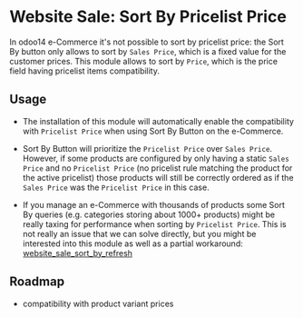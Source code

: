 # Website Sale: Sort By Pricelist Price

In odoo14 e-Commerce it's not possible to sort by pricelist price: the Sort By button
only allows to sort by `Sales Price`, which is a fixed value for the customer prices.
This module allows to sort by `Price`, which is the price field having pricelist items
compatibility.

## Usage

- The installation of this module will automatically enable the compatibility with
  `Pricelist Price` when using Sort By Button on the e-Commerce.

- Sort By Button will prioritize the `Pricelist Price` over `Sales Price`. However, if
  some products are configured by only having a static `Sales Price` and no
  `Pricelist Price` (no pricelist rule matching the product for the active pricelist)
  those products will still be correctly ordered as if the `Sales Price` was the
  `Pricelist Price` in this case.

- If you manage an e-Commerce with thousands of products some Sort By queries (e.g.
  categories storing about 1000+ products) might be really taxing for performance when
  sorting by `Pricelist Price`. This is not really an issue that we can solve directly,
  but you might be interested into this module as well as a partial workaround:
  [website_sale_sort_by_refresh](https://github.com/FrancescoBallerini/frab-odoo-addons/website_sale_sort_by_refresh)

## Roadmap

- compatibility with product variant prices
